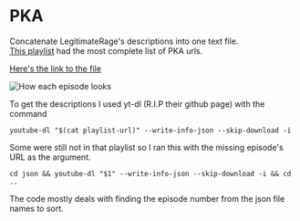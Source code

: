 # PKA

Concatenate LegitimateRage's descriptions into one text file. \
[This playlist](https://www.youtube.com/playlist?list=PL568FBE856C240972) had the most complete list of PKA urls.

[Here's the link to the file](https://github.com/Fitzy1293/PKA/blob/master/PKA_timelines.txt?raw=true)


![How each episode looks](https://i.imgur.com/A39tlQM.png)


To get the descriptions I used yt-dl (R.I.P their github page) with the command

`youtube-dl "$(cat playlist-url)" --write-info-json --skip-download -i`

Some were still not in that playlist so I ran this with the missing episode's URL as the argument.

`cd json && youtube-dl "$1" --write-info-json --skip-download -i && cd ..`


The code mostly deals with finding the episode number from the json file names to sort.  
